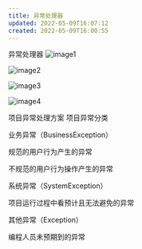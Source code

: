 ```yaml
---
title: 异常处理器
updated: 2022-05-09T16:07:12
created: 2022-05-09T16:00:55
---
```


异常处理器
![image1](../../../resources/036fc07a946f4a8d8bc97c7d02250dcf.png)

![image2](../../../resources/6326c4a058174d1ea874d1db2e886697.png)

![image3](../../../resources/4d4158eb94fd4e879c835c2f0112cb79.png)

![image4](../../../resources/5780eb0aa43f4b7bad2f68cd378aad61.png)

项目异常处理方案
项目异常分类

业务异常（BusinessException）

规范的用户行为产生的异常

不规范的用户行为操作产生的异常

系统异常（SystemException）

项目运行过程中看预计且无法避免的异常

其他异常（Exception）

编程人员未预期到的异常
